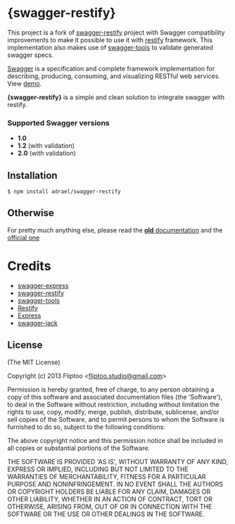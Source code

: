{swagger-restify}
=========
This project is a fork of [swagger-restify](https://github.com/vellotis/swagger-restify)
project with Swagger compatibility improvements to make it possible to use it with
[restify](http://mcavage.me/node-restify/) framework. This implementation also makes use of [swagger-tools](https://github.com/apigee-127/swagger-tools) to validate generated swagger specs.

[Swagger](http://swagger.io/) is a specification and complete framework
implementation for describing, producing, consuming, and visualizing RESTful web services.
View [demo](http://petstore.swagger.io/).

__{swagger-restify}__ is a simple and clean solution to integrate swagger with restify.

### Supported Swagger versions
  - __1.0__
  - __1.2__ (with validation)
  - __2.0__ (with validation)

## Installation

    $ npm install adrael/swagger-restify

## Otherwise

For pretty much anything else,
please read the [**old** documentation](https://github.com/vellotis/swagger-restify)
and the [official one](http://swagger.io/)

    
# Credits

- [swagger-express](https://github.com/fliptoo/swagger-express)
- [swagger-restify](https://github.com/yourdelivery/swagger-restify)
- [swagger-tools](https://github.com/apigee-127/swagger-tools)
- [Restify](http://mcavage.me/node-restify/)
- [Express](https://github.com/visionmedia/express)
- [swagger-jack](https://github.com/feugy/swagger-jack)

## License

(The MIT License)

Copyright (c) 2013 Fliptoo &lt;fliptoo.studio@gmail.com&gt;

Permission is hereby granted, free of charge, to any person obtaining
a copy of this software and associated documentation files (the
'Software'), to deal in the Software without restriction, including
without limitation the rights to use, copy, modify, merge, publish,
distribute, sublicense, and/or sell copies of the Software, and to
permit persons to whom the Software is furnished to do so, subject to
the following conditions:

The above copyright notice and this permission notice shall be
included in all copies or substantial portions of the Software.

THE SOFTWARE IS PROVIDED 'AS IS', WITHOUT WARRANTY OF ANY KIND,
EXPRESS OR IMPLIED, INCLUDING BUT NOT LIMITED TO THE WARRANTIES OF
MERCHANTABILITY, FITNESS FOR A PARTICULAR PURPOSE AND NONINFRINGEMENT.
IN NO EVENT SHALL THE AUTHORS OR COPYRIGHT HOLDERS BE LIABLE FOR ANY
CLAIM, DAMAGES OR OTHER LIABILITY, WHETHER IN AN ACTION OF CONTRACT,
TORT OR OTHERWISE, ARISING FROM, OUT OF OR IN CONNECTION WITH THE
SOFTWARE OR THE USE OR OTHER DEALINGS IN THE SOFTWARE.

